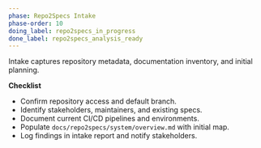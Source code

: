 ```yaml
---
phase: Repo2Specs Intake
phase-order: 10
doing_label: repo2specs_in_progress
done_label: repo2specs_analysis_ready
---
```


Intake captures repository metadata, documentation inventory, and initial planning.

**Checklist**

- Confirm repository access and default branch.
- Identify stakeholders, maintainers, and existing specs.
- Document current CI/CD pipelines and environments.
- Populate `docs/repo2specs/system/overview.md` with initial map.
- Log findings in intake report and notify stakeholders.

